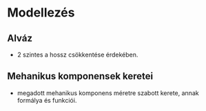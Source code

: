 # Modellezés

## Alváz
- 2 szintes a hossz csökkentése érdekében.

## Mehanikus komponensek keretei
- megadott mehanikus komponens méretre szabott kerete, annak formálya és funkciói.
